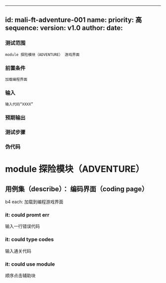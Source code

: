 --------
id: mali-ft-adventure-001
name: 
priority: 高
sequence: 
version: v1.0
author: 
date: 
--------
### 测试范围
    module 探险模块（ADVENTURE） 游戏界面
### 前置条件
    加载编程界面
### 输入
    输入代码“XXXX”
### 预期输出

### 测试步骤





### 伪代码
# module 探险模块（ADVENTURE）

## 用例集（describe）： 编码界面（coding page）
b4 each: 加载到编程游戏界面

### it: could promt err
输入一行错误代码
### it: could type codes
输入通关代码
### it: could use module
顺序点击辅助块